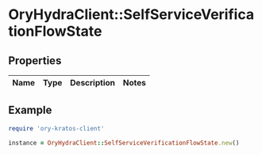 # OryHydraClient::SelfServiceVerificationFlowState

## Properties

| Name | Type | Description | Notes |
| ---- | ---- | ----------- | ----- |

## Example

```ruby
require 'ory-kratos-client'

instance = OryHydraClient::SelfServiceVerificationFlowState.new()
```

